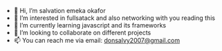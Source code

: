- 👋 Hi, I’m salvation emeka okafor
- 👀 I’m interested in fullsatack and also networking with you reading this
- 🌱 I’m currently learning javascript and its frameworks
- 💞️ I’m looking to collaborate on different projects
- 📫 You can reach me via email: donsalvy2007@gmail.com

<!---
donsalvy/donsalvy is a ✨ special ✨ repository because its `README.md` (this file) appears on your GitHub profile.
You can click the Preview link to take a look at your changes.
--->
